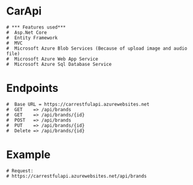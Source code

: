 # CarApi 
    # *** Features used***
    #  Asp.Net Core
    #  Entity Framework
    #  MVC
    #  Microsoft Azure Blob Services (Because of upload image and audio file)
    #  Microsoft Azure Web App Service
    #  Microsoft Azure Sql Database Service
# Endpoints
    #  Base URL = https://carrestfulapi.azurewebsites.net
    #  GET    => /api/brands
    #  GET    => /api/brands/{id}
    #  POST   => /api/brands
    #  PUT    => /api/brands/{id}
    #  Delete => /api/brands/{id}
# Example  
    # Request:
    # https://carrestfulapi.azurewebsites.net/api/brands
    
    
